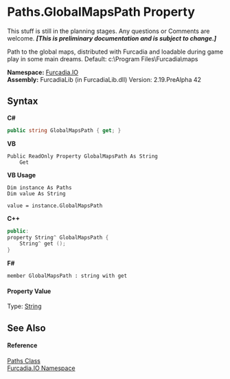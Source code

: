 # Paths.GlobalMapsPath Property 
This stuff is still in the planning stages. Any questions or Comments are welcome. _**\[This is preliminary documentation and is subject to change.\]**_

Path to the global maps, distributed with Furcadia and loadable during game play in some main dreams. 
Default: c:\Program Files\Furcadia\maps


**Namespace:**&nbsp;<a href="N_Furcadia_IO">Furcadia.IO</a><br />**Assembly:**&nbsp;FurcadiaLib (in FurcadiaLib.dll) Version: 2.19.PreAlpha 42

## Syntax

**C#**<br />
``` C#
public string GlobalMapsPath { get; }
```

**VB**<br />
``` VB
Public ReadOnly Property GlobalMapsPath As String
	Get
```

**VB Usage**<br />
``` VB Usage
Dim instance As Paths
Dim value As String

value = instance.GlobalMapsPath

```

**C++**<br />
``` C++
public:
property String^ GlobalMapsPath {
	String^ get ();
}
```

**F#**<br />
``` F#
member GlobalMapsPath : string with get

```


#### Property Value
Type: <a href="http://msdn2.microsoft.com/en-us/library/s1wwdcbf" target="_blank">String</a>

## See Also


#### Reference
<a href="T_Furcadia_IO_Paths">Paths Class</a><br /><a href="N_Furcadia_IO">Furcadia.IO Namespace</a><br />